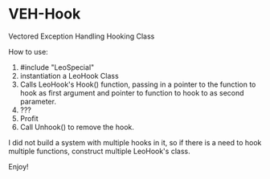 # VEH-Hook
Vectored Exception Handling Hooking Class

How to use:

1) #include "LeoSpecial"
2) instantiation a LeoHook Class
3) Calls LeoHook's Hook() function, passing in a pointer to the function to hook as first argument and pointer to function to hook to as second parameter.
4) ???
5) Profit
6) Call Unhook() to remove the hook.

I did not build a system with multiple hooks in it, so if there is a need to hook multiple functions, construct multiple LeoHook's class.

Enjoy!
